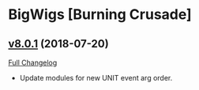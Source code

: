 # BigWigs [Burning Crusade]

## [v8.0.1](https://github.com/BigWigsMods/BigWigs_BurningCrusade/tree/v8.0.1) (2018-07-20)
[Full Changelog](https://github.com/BigWigsMods/BigWigs_BurningCrusade/compare/v8.0.0...v8.0.1)

- Update modules for new UNIT event arg order.  
